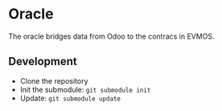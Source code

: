 # Oracle

The oracle bridges data from Odoo to the contracs in EVMOS.

## Development

- Clone the repository
- Init the submodule: `git submodule init`
- Update: `git submodule update`